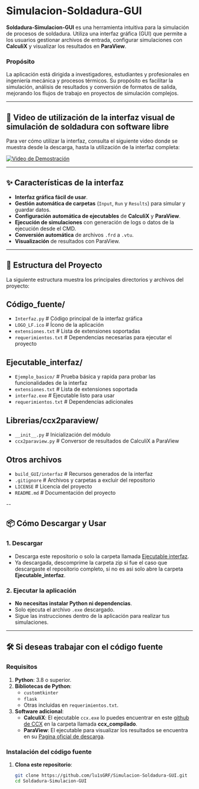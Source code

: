 # Simulacion-Soldadura-GUI

**Soldadura-Simulacion-GUI** es una herramienta intuitiva para la simulación de procesos de soldadura. Utiliza una interfaz gráfica (GUI) que permite a los usuarios gestionar archivos de entrada, configurar simulaciones con **CalculiX** y visualizar los resultados en **ParaView**.

### Propósito
La aplicación está dirigida a investigadores, estudiantes y profesionales en ingeniería mecánica y procesos térmicos. Su propósito es facilitar la simulación, análisis de resultados y conversión de formatos de salida, mejorando los flujos de trabajo en proyectos de simulación complejos.

---

## 🎥 Video de utilización de la interfaz visual de simulación de soldadura con software libre

Para ver cómo utilizar la interfaz, consulta el siguiente video donde se muestra desde la descarga, hasta la utilización de la interfaz completa:

[![Video de Demostración](https://img.youtube.com/vi/i02AnA2SZ4Y/maxresdefault.jpg)](https://www.youtube.com/watch?v=i02AnA2SZ4Y)

---

## ✨ Características de la interfaz

- **Interfaz gráfica fácil de usar**.
- **Gestión automática de carpetas** (`Input`, `Run` y `Results`) para simular y guardar datos.
- **Configuración automática de ejecutables** de **CalculiX** y **ParaView**.
- **Ejecución de simulaciones** con generación de logs o datos de la ejecución desde el CMD.
- **Conversión automática** de archivos `.frd` a `.vtu`.
- **Visualización** de resultados con ParaView.

---

## 📂 Estructura del Proyecto

La siguiente estructura muestra los principales directorios y archivos del proyecto:

## Código_fuente/
- `Interfaz.py`         # Código principal de la interfaz gráfica
- `LOGO_LF.ico`         # Ícono de la aplicación
- `extensiones.txt`     # Lista de extensiones soportadas
- `requerimientos.txt`  # Dependencias necesarias para ejecutar el proyecto

## Ejecutable_interfaz/
- `Ejemplo_basico/`     # Prueba básica y rapida para probar las funcionalidades de la interfaz
- `extensiones.txt`     # Lista de extensiones soportada
- `interfaz.exe`        # Ejecutable listo para usar
- `requerimientos.txt`  # Dependencias adicionales

## Librerias/ccx2paraview/
- `__init__.py`         # Inicialización del módulo
- `ccx2paraview.py`     # Conversor de resultados de CalculiX a ParaView

## Otros archivos
- `build_GUI/interfaz`      # Recursos generados de la interfaz
- `.gitignore`              # Archivos y carpetas a excluir del repositorio
- `LICENSE`                 # Licencia del proyecto
- `README.md`               # Documentación del proyecto


--

## 📦 Cómo Descargar y Usar

### 1. Descargar
- Descarga este repositorio o solo la carpeta llamada [Ejecutable interfaz](https://github.com/lu1sGRF/Simulacion-Soldadura-GUI/tree/main/Ejecutable_intefaz).
- Ya descargada, descomprime la carpeta zip si fue el caso que descargaste el repositorio completo, si no es asi solo abre la carpeta **Ejecutable_interfaz**.

### 2. Ejecutar la aplicación
- **No necesitas instalar Python ni dependencias**.
- Solo ejecuta el archivo `.exe` descargado.
- Sigue las instrucciones dentro de la aplicación para realizar tus simulaciones.

---

## 🛠️ Si deseas trabajar con el código fuente

### Requisitos
1. **Python**: 3.8 o superior.
2. **Bibliotecas de Python**:
   - `customtkinter`
   - `flask`
   - Otras incluidas en `requerimientos.txt`.
3. **Software adicional**:
   - **CalculiX**: El ejecutable `ccx.exe` lo puedes encuentrar en este [github de CCX](https://github.com/PacoOMG2/Ccx-welding-simulation) en la carpeta llamada **ccx_compilado**.
   - **ParaView**: El ejecutable para visualizar los resultados se encuentra en su [Pagina oficial de descarga](https://www.paraview.org/download/).

### Instalación del código fuente
1. **Clona este repositorio**:
   ```bash
   git clone https://github.com/lu1sGRF/Simulacion-Soldadura-GUI.git
   cd Soldadura-Simulacion-GUI
